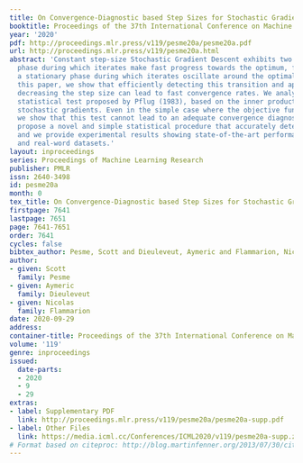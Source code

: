 ```yaml
---
title: On Convergence-Diagnostic based Step Sizes for Stochastic Gradient Descent
booktitle: Proceedings of the 37th International Conference on Machine Learning
year: '2020'
pdf: http://proceedings.mlr.press/v119/pesme20a/pesme20a.pdf
url: http://proceedings.mlr.press/v119/pesme20a.html
abstract: 'Constant step-size Stochastic Gradient Descent exhibits two phases: a transient
  phase during which iterates make fast progress towards the optimum, followed by
  a stationary phase during which iterates oscillate around the optimal point. In
  this paper, we show that efficiently detecting this transition and appropriately
  decreasing the step size can lead to fast convergence rates. We analyse the classical
  statistical test proposed by Pflug (1983), based on the inner product between consecutive
  stochastic gradients. Even in the simple case where the objective function is quadratic
  we show that this test cannot lead to an adequate convergence diagnostic. We then
  propose a novel and simple statistical procedure that accurately detects stationarity
  and we provide experimental results showing state-of-the-art performance on synthetic
  and real-word datasets.'
layout: inproceedings
series: Proceedings of Machine Learning Research
publisher: PMLR
issn: 2640-3498
id: pesme20a
month: 0
tex_title: On Convergence-Diagnostic based Step Sizes for Stochastic Gradient Descent
firstpage: 7641
lastpage: 7651
page: 7641-7651
order: 7641
cycles: false
bibtex_author: Pesme, Scott and Dieuleveut, Aymeric and Flammarion, Nicolas
author:
- given: Scott
  family: Pesme
- given: Aymeric
  family: Dieuleveut
- given: Nicolas
  family: Flammarion
date: 2020-09-29
address: 
container-title: Proceedings of the 37th International Conference on Machine Learning
volume: '119'
genre: inproceedings
issued:
  date-parts:
  - 2020
  - 9
  - 29
extras:
- label: Supplementary PDF
  link: http://proceedings.mlr.press/v119/pesme20a/pesme20a-supp.pdf
- label: Other Files
  link: https://media.icml.cc/Conferences/ICML2020/v119/pesme20a-supp.zip
# Format based on citeproc: http://blog.martinfenner.org/2013/07/30/citeproc-yaml-for-bibliographies/
---
```

